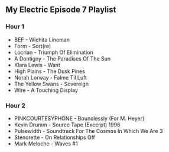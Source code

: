 ## My Electric Episode 7 Playlist

### Hour 1
* BEF - Wichita Lineman
* Form - Sort(re)
* Locrian - Triumph Of Elimination
* A Dontigny - The Paradises Of The Sun
* Klara Lewis - Want
* High Plains - The Dusk Pines
* Norah Lorway - Falme Til Luft
* The Yellow Swans - Sovereign
* Wire - A Touching Display

### Hour 2
* PINKCOURTESYPHONE - Boundlessly (For M. Heyer)
* Kevin Drumm - Source Tape (Excerpt) 1996
* Pulsewidth - Soundtrack For The Cosmos In Which We Are 3
* Stenorette - On Relationships Off
* Mark Meloche - Waves #1

